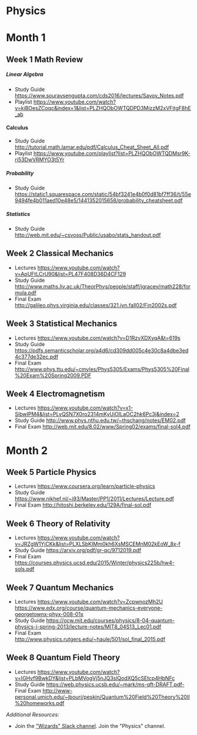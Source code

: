# Physics

# Month 1

## Week 1 Math Review

##### Linear Algebra 
- Study Guide
https://www.souravsengupta.com/cds2016/lectures/Savov_Notes.pdf
- Playlist
https://www.youtube.com/watch?v=kjBOesZCoqc&index=1&list=PLZHQObOWTQDPD3MizzM2xVFitgF8hE_ab
#### Calculus 
- Study Guide
http://tutorial.math.lamar.edu/pdf/Calculus_Cheat_Sheet_All.pdf 
- Playlist
https://www.youtube.com/playlist?list=PLZHQObOWTQDMsr9K-rj53DwVRMYO3t5Yr
##### Probability 
- Study Guide
https://static1.squarespace.com/static/54bf3241e4b0f0d81bf7ff36/t/55e9494fe4b011aed10e48e5/1441352015658/probability_cheatsheet.pdf
##### Statistics 
- Study Guide
http://web.mit.edu/~csvoss/Public/usabo/stats_handout.pdf

## Week 2 Classical Mechanics
- Lectures
https://www.youtube.com/watch?v=ApUFtLCrU90&list=PL47F408D36D4CF129
- Study Guide
http://www.maths.liv.ac.uk/TheorPhys/people/staff/jgracey/math228/formula.pdf
- Final Exam 
http://galileo.phys.virginia.edu/classes/321.jvn.fall02/Fin2002s.pdf

## Week 3 Statistical Mechanics
- Lectures
 https://www.youtube.com/watch?v=D1RzvXDXyqA&t=619s
- Study Guide
https://pdfs.semanticscholar.org/a4d6/cd309dd005c4e30c8a4dbe3ed4c377de32ec.pdf
- Final Exam 
http://www.phys.ttu.edu/~cmyles/Phys5305/Exams/Phys5305%20Final%20Exam%20Spring2009.PDF 

## Week 4 Electromagnetism
- Lectures
https://www.youtube.com/watch?v=x1-SibwIPM4&list=PLyQSN7X0ro2314mKyUiOILaOC2hk6Pc3j&index=2
- Study Guide
http://www.phys.nthu.edu.tw/~thschang/notes/EM02.pdf
- Final Exam 
http://web.mit.edu/8.02/www/Spring02/exams/final-sol4.pdf

# Month 2 

## Week 5 Particle Physics
- Lectures
https://www.coursera.org/learn/particle-physics
- Study Guide
https://www.nikhef.nl/~i93/Master/PP1/2011/Lectures/Lecture.pdf 
- Final Exam 
http://hitoshi.berkeley.edu/129A/final-sol.pdf

## Week 6 Theory of Relativity
- Lectures
https://www.youtube.com/watch?v=JRZgW1YjCKk&list=PLXLSbKIMm0kh6XsMSCEMnM02kEoW_8x-f 
- Study Guide
https://arxiv.org/pdf/gr-qc/9712019.pdf 
- Final Exam 
https://courses.physics.ucsd.edu/2015/Winter/physics225b/hw4-sols.pdf 

## Week 7 Quantum Mechanics

- Lectures
https://www.youtube.com/watch?v=ZcpwnozMh2U
https://www.edx.org/course/quantum-mechanics-everyone-georgetownx-phyx-008-01x 
- Study Guide
https://ocw.mit.edu/courses/physics/8-04-quantum-physics-i-spring-2013/lecture-notes/MIT8_04S13_Lec01.pdf
- Final Exam 
http://www.physics.rutgers.edu/~haule/501/sol_final_2015.pdf 

## Week 8 Quantum Field Theory

- Lectures
https://www.youtube.com/watch?v=IGHvf9BwkDY&list=PLbMVogVj5nJQ3slQodXQ5cSEtcp4HbNFc 
- Study Guide
https://web.physics.ucsb.edu/~mark/ms-qft-DRAFT.pdf- 
Final Exam 
http://www-personal.umich.edu/~jbourj/peskin/Quantum%20Field%20Theory%20II%20homeworks.pdf



*Additional Resources:*   
- Join the ["Wizards" Slack channel](http://wizards.herokuapp.com/ "Herokuapp.com"). Join the "Physics" channel.
